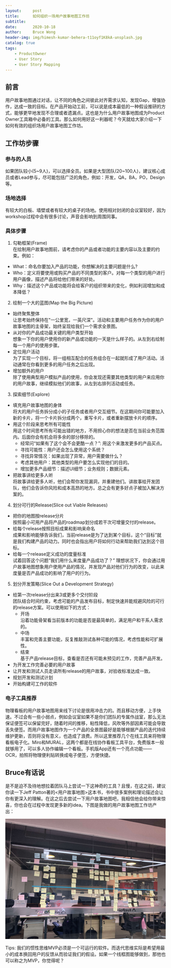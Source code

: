 ```yaml
---
layout:     post
title:      如何组织一场用户故事地图工作坊
subtitle:   
date:       2020-10-18
author:     Bruce Wong
header-img: img/himesh-kumar-behera-t11oyf1K8kA-unsplash.jpg
catalog: true
tags:
    - ProductOwner
    - User Story
    - User Story Mapping
---
```

## 前言
用户故事地图通过对话，让不同的角色之间彼此对齐需求认知，发现Gap，增强协作，达成一致的目标。在产品开始动工前，可以说是成本最低的一种假设推研的方式，能够更早地发现不合理或者遗漏点。这也是为什么用户故事地图成为Product Owner工具箱中必备的工具。那么如何用好这一利器呢？今天就给大家介绍一下如何有效的组织场用户故事地图工作坊。

## 工作坊步骤  

### 参与的人员  
  如果团队较小(5~9人)，可以选择全员。如果是大型团队(20~100人)，建议核心成员或者Lead参与，尽可能包括广泛的角色，例如：开发，QA，BA，PO，Design等。
### 场地选择  
  有较大的白板、墙壁或者有较大的桌子的场地。使用相对封闭的会议室较好，因为workshop过程中会有很多讨论，声音会影响到周围同事。

### 具体步骤
  1. 勾勒框架(Frame)  
    在绘制用户故事地图前，请考虑你的产品或者功能的主要内容以及主要的约束。例如：  
  - What：命名你要加入产品的功能，你想解决的主要问题是什么?  
  - Who：定义将要使用或购买产品的不同类型的客户。对每一个类型的用户进行用户画像，描述产品将给他们带来的好处。  
  - Why：描述这个产品或功能将会给客户的组织带来的变化，例如利润增加和成本降低？

  2. 绘制一个大的蓝图(Map the Big Picture)  
  - 始终聚焦整体  
  让思考始终保持在"一公里宽，一英尺深"。活动和主要用户任务作为你的用户故事地图的主骨架，始终呈现给我们一个需求全景图。  
  - 从对你的产品成功最关键的用户类型开始  
  想象一下你的用户使用你的新产品或功能的一天是什么样子的。从左到右绘制每一个用户的使用步骤。  
  - 定位用户活动  
  为了实现一个目标，将一组相互配合的任务组合在一起就形成了用户活动。活动通常在你看到更多的用户任务之后出现。  
  - 增加额外的用户  
  除了使用典型用户模拟产品的使用，你会发现还需要其他类型的用户来应用你的用户故事，继续模拟他们的故事，从左到右排列活动或任务。  
  
  3. 探索细节(Explore)  
  - 填充用户故事地图的身体  
  将大的用户任务拆分成小的子任务或者用户交互细节。在这期间你可能要加入新的卡片，将一个卡片拆分成两个，重写卡片，或者重新摆放卡片的顺序。  
  - 用这个阶段来思考所有可能性  
  用这个时间思考所有可能出错的地方，不用担心你的想法是否在当前业务范围内。后面你会有机会将多余的部分移除的。  
    + 经常问“如果有了这个会不会更酷一点？”: 用这个来激发更多的产品买点。
    + 寻找可能性：用户还会怎么使用这个系统？
    + 寻找异常情况：如果出现了异常，用户需要做什么？
    + 考虑其他用户：其他类型的用户要怎么实现他们的目的。
    + 增加更多产品细节：描述UI细节；业务规则；数据元素。  
  - 把故事讲给更多人听  
  将故事讲给更多人听，他们会帮你发现漏洞，并重建他们。讲故事给开发团队，他们会告诉你风险和成本高昂的地方。总之会有更多好点子被加入解决方案的。

4. 划分可行的Release(Slice out Viable Releases)  
  - 把你的地图按release分片  
  按照最小可用产品将产品的roadmap划分成若干次可增量交付的release。  
  - 给每个release按照目标成果和影响来命名  
  成果和影响能够告诉我们，当前release是为了达到某个目标，这个“目标”就是我们构建产品的动力。同时也会指出用户将如何行动来帮助我们达到这个目标。  
  - 给每一个release定义成功的度量标准  
  试着回答这个问题“我们用什么来度量产品成功了？” 理想状况下，你会通过用户故事地图想象用户使用产品的情况，并发现产品对他们行为的改变，以此来度量是否产品成功的影响了用户的行为。

5. 划分开发策略(Slice Out a Development Strategy)  
- 给第一次release分出来3或更多个交付阶段  
团队结合时间约束，考虑可能的产品发布目标，制定快速并能规避风险的可行的release方案。可以使用如下的方式：  
  + 开场  
  沿着功能骨架看当前版本的功能是否是最简单的，满足用户和干系人需求的。  
  + 中场  
  丰富和完善主要功能，反复推敲测试各种可能的情况，考虑性能和可扩展性。  
  + 结束  
  基于产品release目标，查看是否还有可能未预见的工作，完善产品开发。  
- 为开发工作完善必要的用户故事  
- 让开发和测试人员走读所有release的用户故事，对验收标准达成一致。  
- 规划开发和测试计划  
- 开始构建可工作的软件  


### 电子工具推荐  
  物理看板的用户故事地图用来线下讨论是很用冲击力的。而且移动方便，上手快速。不过会有一些小弱点，例如会议室如果不是你们团队的专属作战室，那么无法保证便签可以保留完好，随着时间的推移，粘性降低，风吹等外部因素可能会导致丢失便签。而用户故事地图作为一个产品的全景图最好是能够根据产品的迭代持续维护更新，否则将没有意义，也造成了浪费。所以这里推荐几个在线工具来将物理看板电子化。Miro和MURAL，这两个都是在线协作看板工具平台，免费版本一般就够用了，可以多人协作编辑一个看板。手机版App还有一个亮点功能——OCR，拍照将物理便利贴转换成电子便签，方便快捷。

## Bruce有话说  
是不是迫不及待地想拉着团队马上尝试一下这神奇的工具？且慢，在这之前，建议你读一下Jeff Patton著的<用户故事地图>这本书，书中很多案例和理论描述会让你有更深入的理解。在这之后去尝试一下用户故事地图吧，我相信他会给你带来惊喜，你也会在过程中发现更多新的idea。下图是我做的用户故事地图工作坊产出：  

![real storymap](/img/scrum/userstorymapping_real.jpg)  

Tips: 我们的惯性思维MVP必须是一个可运行的软件。而迭代思维实际是希望用最小的成本换回用户的反馈从而验证我们的假设。如果一个线框图能够做到，那他也可以称之为MVP，你觉得呢？




